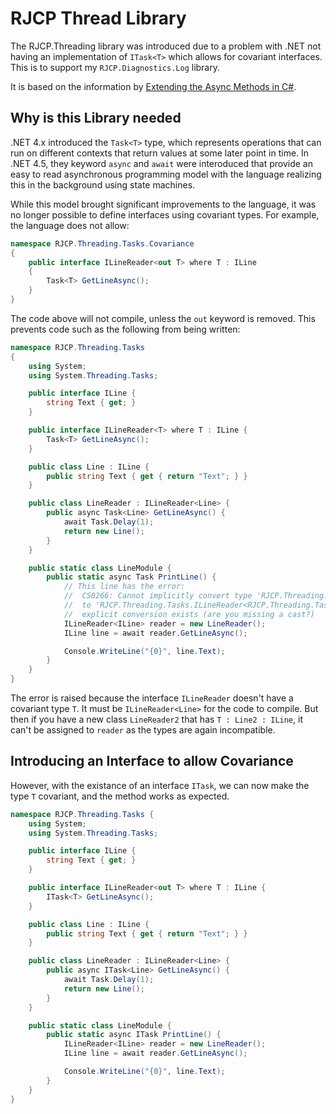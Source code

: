 # RJCP Thread Library

The RJCP.Threading library was introduced due to a problem with .NET not having
an implementation of `ITask<T>` which allows for covariant interfaces. This is
to support my `RJCP.Diagnostics.Log` library.

It is based on the information by [Extending the Async Methods in
C#](https://devblogs.microsoft.com/premier-developer/extending-the-async-methods-in-c/).

## Why is this Library needed

.NET 4.x introduced the `Task<T>` type, which represents operations that can run
on different contexts that return values at some later point in time. In .NET
4.5, they keyword `async` and `await` were interoduced that provide an easy to
read asynchronous programming model with the language realizing this in the
background using state machines.

While this model brought significant improvements to the language, it was no
longer possible to define interfaces using covariant types. For example, the
language does not allow:

```csharp
namespace RJCP.Threading.Tasks.Covariance
{
    public interface ILineReader<out T> where T : ILine
    {
        Task<T> GetLineAsync();
    }
}
```

The code above will not compile, unless the `out` keyword is removed. This
prevents code such as the following from being written:

```csharp
namespace RJCP.Threading.Tasks
{
    using System;
    using System.Threading.Tasks;

    public interface ILine {
        string Text { get; }
    }

    public interface ILineReader<T> where T : ILine {
        Task<T> GetLineAsync();
    }

    public class Line : ILine {
        public string Text { get { return "Text"; } }
    }

    public class LineReader : ILineReader<Line> {
        public async Task<Line> GetLineAsync() {
            await Task.Delay(1);
            return new Line();
        }
    }

    public static class LineModule {
        public static async Task PrintLine() {
            // This line has the error:
            //  CS0266: Cannot implicitly convert type 'RJCP.Threading.Tasks.LineReader'
            //  to 'RJCP.Threading.Tasks.ILineReader<RJCP.Threading.Tasks.ILine>'. An
            //  explicit conversion exists (are you missing a cast?)
            ILineReader<ILine> reader = new LineReader();
            ILine line = await reader.GetLineAsync();

            Console.WriteLine("{0}", line.Text);
        }
    }
}
```

The error is raised because the interface `ILineReader` doesn't have a covariant
type `T`. It must be `ILineReader<Line>` for the code to compile. But then if
you have a new class `LineReader2` that has `T : Line2 : ILine`, it can't be
assigned to `reader` as the types are again incompatible.

## Introducing an Interface to allow Covariance

However, with the existance of an interface `ITask`, we can now make the type
`T` covariant, and the method works as expected.

```csharp
namespace RJCP.Threading.Tasks {
    using System;
    using System.Threading.Tasks;

    public interface ILine {
        string Text { get; }
    }

    public interface ILineReader<out T> where T : ILine {
        ITask<T> GetLineAsync();
    }

    public class Line : ILine {
        public string Text { get { return "Text"; } }
    }

    public class LineReader : ILineReader<Line> {
        public async ITask<Line> GetLineAsync() {
            await Task.Delay(1);
            return new Line();
        }
    }

    public static class LineModule {
        public static async ITask PrintLine() {
            ILineReader<ILine> reader = new LineReader();
            ILine line = await reader.GetLineAsync();

            Console.WriteLine("{0}", line.Text);
        }
    }
}
```
